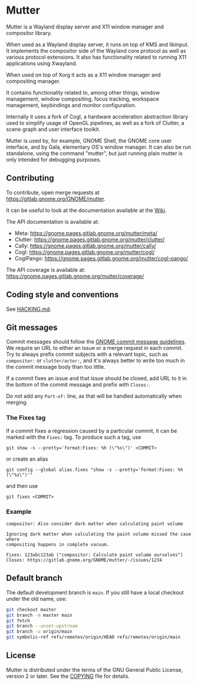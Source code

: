 # Mutter

Mutter is a Wayland display server and X11 window manager and compositor library.

When used as a Wayland display server, it runs on top of KMS and libinput. It
implements the compositor side of the Wayland core protocol as well as various
protocol extensions. It also has functionality related to running X11
applications using Xwayland.

When used on top of Xorg it acts as a X11 window manager and compositing manager.

It contains functionality related to, among other things, window management,
window compositing, focus tracking, workspace management, keybindings and
monitor configuration.

Internally it uses a fork of Cogl, a hardware acceleration abstraction library
used to simplify usage of OpenGL pipelines, as well as a fork of Clutter, a
scene graph and user interface toolkit.

Mutter is used by, for example, GNOME Shell, the GNOME core user interface, and
by  Gala, elementary OS's window manager. It can also be run standalone, using
the  command "mutter", but just running plain mutter is only intended for
debugging purposes.

## Contributing

To contribute, open merge requests at https://gitlab.gnome.org/GNOME/mutter.

It can be useful to look at the documentation available at the
[Wiki](https://gitlab.gnome.org/GNOME/mutter/-/wikis/home).

The API documentation is available at:
- Meta: <https://gnome.pages.gitlab.gnome.org/mutter/meta/>
- Clutter: <https://gnome.pages.gitlab.gnome.org/mutter/clutter/>
- Cally: <https://gnome.pages.gitlab.gnome.org/mutter/cally/>
- Cogl: <https://gnome.pages.gitlab.gnome.org/mutter/cogl/>
- CoglPango: <https://gnome.pages.gitlab.gnome.org/mutter/cogl-pango/>

The API coverage is available at: <https://gnome.pages.gitlab.gnome.org/mutter/coverage/>

## Coding style and conventions

See [HACKING.md](./HACKING.md).

## Git messages

Commit messages should follow the [GNOME commit message
guidelines](https://wiki.gnome.org/Git/CommitMessages). We require an URL
to either an issue or a merge request in each commit. Try to always prefix
commit subjects with a relevant topic, such as `compositor:` or
`clutter/actor:`, and it's always better to write too much in the commit
message body than too little.

If a commit fixes an issue and that issue should be closed, add URL to it in
the bottom of the commit message and prefix with `Closes:`.

Do not add any `Part-of:` line, as that will be handled automatically when
merging.

### The Fixes tag

If a commit fixes a regression caused by a particular commit, it can be marked
with the `Fixes:` tag. To produce such a tag, use

```
git show -s --pretty='format:Fixes: %h (\"%s\")' <COMMIT>
```

or create an alias

```
git config --global alias.fixes "show -s --pretty='format:Fixes: %h (\"%s\")'"
```

and then use

```
git fixes <COMMIT>
```

### Example

```
compositor: Also consider dark matter when calculating paint volume

Ignoring dark matter when calculating the paint volume missed the case where
compositing happens in complete vacuum.

Fixes: 123abc123ab ("compositor: Calculate paint volume ourselves")
Closes: https://gitlab.gnome.org/GNOME/mutter/-/issues/1234
```

## Default branch

The default development branch is `main`. If you still have a local
checkout under the old name, use:
```sh
git checkout master
git branch -m master main
git fetch
git branch --unset-upstream
git branch -u origin/main
git symbolic-ref refs/remotes/origin/HEAD refs/remotes/origin/main
```

## License

Mutter is distributed under the terms of the GNU General Public License,
version 2 or later. See the [COPYING][license] file for detalis.

[bug-tracker]: https://gitlab.gnome.org/GNOME/mutter/issues
[license]: COPYING
